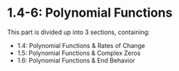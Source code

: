 # 1.4-6: Polynomial Functions

This part is divided up into 3 sections, containing:

* 1.4: Polynomial Functions & Rates of Change
* 1.5: Polynomial Functions & Complex Zeros
* 1.6: Polynomial Functions & End Behavior